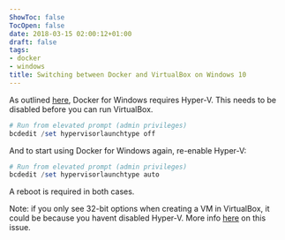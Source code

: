 ```yaml
---
ShowToc: false
TocOpen: false
date: 2018-03-15 02:00:12+01:00
draft: false
tags:
- docker
- windows
title: Switching between Docker and VirtualBox on Windows 10
---
```


As outlined [here](https://stackoverflow.com/a/40261418/2448495), Docker for Windows requires Hyper-V. This needs to be disabled before you can run VirtualBox.

```powershell
# Run from elevated prompt (admin privileges)
bcdedit /set hypervisorlaunchtype off
```

And to start using Docker for Windows again, re-enable Hyper-V:

```powershell
# Run from elevated prompt (admin privileges)
bcdedit /set hypervisorlaunchtype auto
```

A reboot is required in both cases.

Note: if you only see 32-bit options when creating a VM in VirtualBox, it could be because you havent disabled Hyper-V. More info [here](https://superuser.com/a/866963/268885) on this issue.